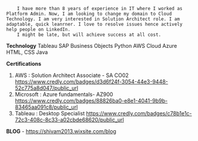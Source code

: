         I have more than 8 years of experience in IT where I worked as Platform Admin. Now, I am looking to change my domain to Cloud Technology. I am very interested in Solution Architect role. I am adaptable, quick leanrner. I love to resolve issues hence actively help people on LinkedIn. 
        I might be late, but will achieve success at all cost.
        
**Technology**
Tableau
SAP Business Objects
Python
AWS Cloud
Azure
HTML, CSS
Java


**Certifications**
1) AWS : Solution Architect Associate - SA CO02
     https://www.credly.com/badges/d3d6f24f-3054-44e3-9448-52c775a8d047/public_url
2) Microsoft : Azure fundamentals- AZ900
     https://www.credly.com/badges/88826ba0-e8e1-4041-9b9b-83465aa091c8/public_url
3) Tableau : Desktop Specialist 
     https://www.credly.com/badges/c78b1e1c-72c3-408c-8c33-a02cbde68620/public_url


**BLOG** - 
https://shivam2013.wixsite.com/blog
